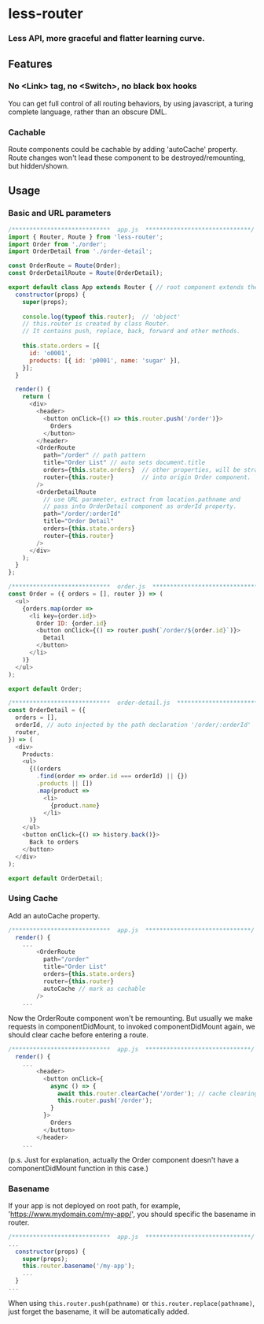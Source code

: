 # less-router

### Less API, more graceful and flatter learning curve.

## Features

### No \<Link> tag, no \<Switch>, no black box hooks
You can get full control of all routing behaviors, by using javascript, a turing complete language, rather than an obscure DML.

### Cachable
Route components could be cachable by adding 'autoCache' property. Route changes won't lead these component to be destroyed/remounting, but hidden/shown.

## Usage

### Basic and URL parameters
```javascript
/****************************  app.js  ******************************/
import { Router, Route } from 'less-router';
import Order from './order';
import OrderDetail from './order-detail';

const OrderRoute = Route(Order);
const OrderDetailRoute = Route(OrderDetail);

export default class App extends Router { // root component extends the Router class
  constructor(props) {
    super(props);
   
    console.log(typeof this.router);  // 'object'
    // this.router is created by class Router. 
    // It contains push, replace, back, forward and other methods.
    
    this.state.orders = [{
      id: 'o0001',
      products: [{ id: 'p0001', name: 'sugar' }],
    }];
  }

  render() {
    return (
      <div>
        <header>
          <button onClick={() => this.router.push('/order')}>
            Orders
          </button>
        </header>
        <OrderRoute
          path="/order" // path pattern
          title="Order List" // auto sets document.title
          orders={this.state.orders}  // other properties, will be straight pass
          router={this.router}        // into origin Order component.
        />
        <OrderDetailRoute
          // use URL parameter, extract from location.pathname and
          // pass into OrderDetail component as orderId property.
          path="/order/:orderId" 
          title="Order Detail"
          orders={this.state.orders}
          router={this.router}
        />
      </div>
    );
  }
};

/****************************  order.js  ******************************/
const Order = ({ orders = [], router }) => (
  <ul>
    {orders.map(order =>
      <li key={order.id}>
        Order ID: {order.id}
        <button onClick={() => router.push(`/order/${order.id}`)}>
          Detail
        </button>
      </li>
    )}
  </ul>
);

export default Order;

/****************************  order-detail.js  ******************************/
const OrderDetail = ({ 
  orders = [], 
  orderId, // auto injected by the path declaration '/order/:orderId'
  router, 
}) => (
  <div>
    Products: 
    <ul>
      {((orders
        .find(order => order.id === orderId) || {})
        .products || [])
        .map(product =>
          <li>
            {product.name}
          </li>
      )}
    </ul>
    <button onClick={() => history.back()}>
      Back to orders
    </button>
  </div>
);

export default OrderDetail;

```

### Using Cache
Add an autoCache property.
```javascript
/****************************  app.js  ******************************/
  render() {
    ...
        <OrderRoute
          path="/order"
          title="Order List"
          orders={this.state.orders}
          router={this.router}
          autoCache // mark as cachable
        />
    ...
```

Now the OrderRoute component won't be remounting. But usually we make requests in componentDidMount, to invoked componentDidMount again, we should clear cache before entering a route.
```javascript
/****************************  app.js  ******************************/
  render() {
    ...
        <header>
          <button onClick={
            async () => {
              await this.router.clearCache('/order'); // cache clearing is asynchronous
              this.router.push('/order');
            }
          }>
            Orders
          </button>
        </header>
    ...
```
(p.s. Just for explanation, actually the Order component doesn't have a componentDidMount function in this case.)

### Basename
If your app is not deployed on root path, for example, 'https://www.mydomain.com/my-app/', you should specific the basename in router.

```javascript
/****************************  app.js  ******************************/
...
  constructor(props) {
    super(props);
    this.router.basename('/my-app');
    ...
  }
...
```
When using `this.router.push(pathname)` or `this.router.replace(pathname)`, just forget the basename, it will be automatically added.
